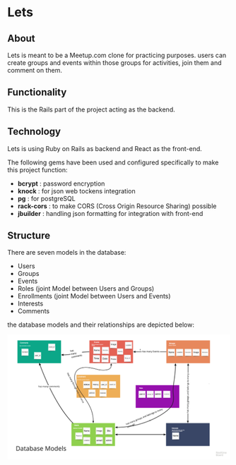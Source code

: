# Lets

## About
Lets is meant to be a Meetup.com clone for practicing purposes. users can create groups and events within those groups for activities, join them and comment on them.

## Functionality
This is the Rails part of the project acting as the backend.


## Technology

Lets is using Ruby on Rails as backend and React as the front-end.

The following gems have been used and configured specifically to make this project function:
  - **bcrypt** : password encryption
  - **knock** : for json web tockens integration
  - **pg** : for postgreSQL
  - **rack-cors** : to make CORS (Cross Origin Resource Sharing) possible
  - **jbuilder** : handling json formatting for integration with front-end



## Structure

There are seven models in the database:

  - Users
  - Groups
  - Events
  - Roles (joint Model between Users and Groups)
  - Enrollments (joint Model between Users and Events)
  - Interests
  - Comments

the database models and their relationships are depicted below:

![Database Models](/app/assets/images/LetsBE.jpg?raw=true)
